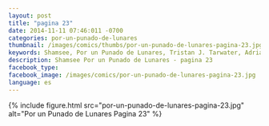 ```yaml
---
layout: post
title: "pagina 23"
date: 2014-11-11 07:46:011 -0700
categories: por-un-punado-de-lunares
thumbnail: /images/comics/thumbs/por-un-punado-de-lunares-pagina-23.jpg
keywords: Shamsee, Por un Punado de Lunares, Tristan J. Tarwater, Adrian Ricker
description: Shamsee Por un Punado de Lunares - pagina 23
facebook_type: 
facebook_image: /images/comics/por-un-punado-de-lunares-pagina-23.jpg
language: es
---
```

{% include figure.html src="por-un-punado-de-lunares-pagina-23.jpg" alt="Por un Punado de Lunares Pagina 23" %}